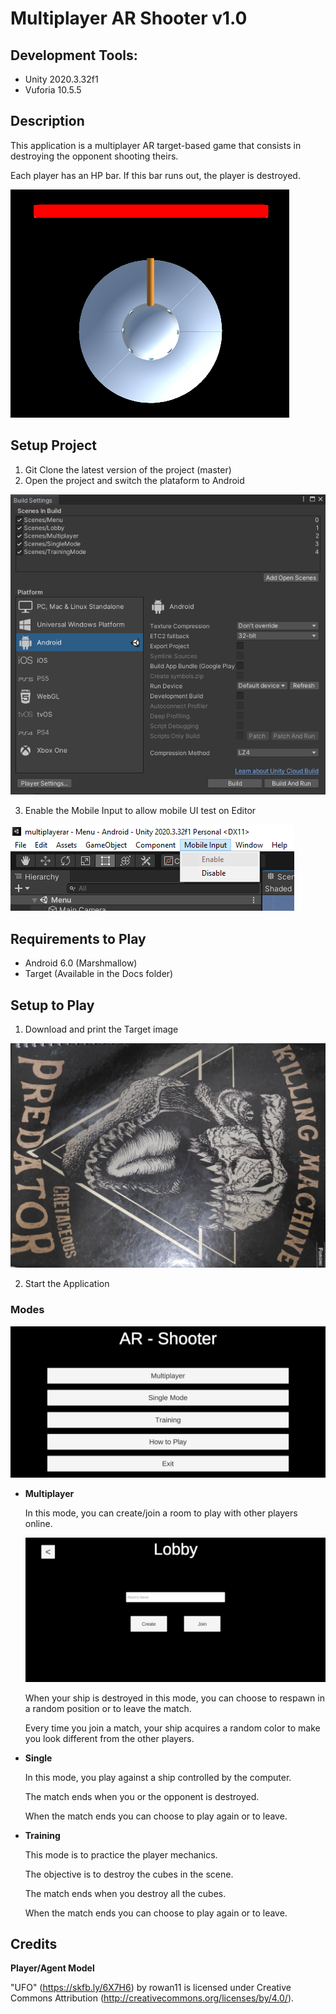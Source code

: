 # Multiplayer AR Shooter v1.0

## Development Tools:

- Unity 2020.3.32f1
- Vuforia 10.5.5

## Description

This application is a multiplayer AR target-based game that consists in destroying the opponent shooting theirs.

Each player has an HP bar. If this bar runs out, the player is destroyed.

![](Docs/Player.PNG)

## Setup Project

1. Git Clone the latest version of the project (master)
2. Open the project and switch the plataform to Android

![](Docs/AndroidTarget.PNG)

3. Enable the Mobile Input to allow mobile UI test on Editor

![](Docs/MobileInput.PNG)


## Requirements to Play

- Android 6.0 (Marshmallow)
- Target (Available in the Docs folder)

## Setup to Play

1. Download and print the Target image

![](Docs/Target.jpeg)

2. Start the Application

### Modes

![](Docs/Menu.jpg)

- **Multiplayer**

    In this mode, you can create/join a room to play with other players online.

    ![](Docs/Lobby.jpeg)

    When your ship is destroyed in this mode, you can choose to respawn in a random position or to leave the match.

    Every time you join a match, your ship acquires a random color to make you look different from the other players.

- **Single**

    In this mode, you play against a ship controlled by the computer.

    The match ends when you or the opponent is destroyed. 

    When the match ends you can choose to play again or to leave.

- **Training**

    This mode is to practice the player mechanics. 

    The objective is to destroy the cubes in the scene.

    The match ends when you destroy all the cubes. 

    When the match ends you can choose to play again or to leave.

## Credits

**Player/Agent Model**

"UFO" (https://skfb.ly/6X7H6) by rowan11 is licensed under Creative Commons Attribution (http://creativecommons.org/licenses/by/4.0/).